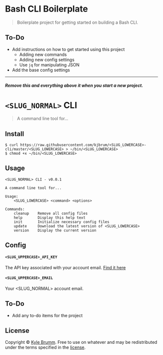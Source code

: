 # Bash CLI Boilerplate

> Boilerplate project for getting started on building a Bash CLI.

## To-Do

- Add instructions on how to get started using this project
    - Adding new commands
    - Adding new config settings
    - Use `jq` for manipulating JSON
- Add the base config settings

---

##### _Remove this and everything above it when you start a new project._

# `<SLUG_NORMAL>` CLI

> A command line tool for...


## Install

```
$ curl https://raw.githubusercontent.com/kjbrum/<SLUG_LOWERCASE>-cli/master/<SLUG_LOWERCASE> > ~/bin/<SLUG_LOWERCASE>
$ chmod +x ~/bin/<SLUG_LOWERCASE>
```


## Usage

```
<SLUG_NORMAL> CLI - v0.0.1

A command line tool for...

Usage:
    <SLUG_LOWERCASE> <command> <options>

Commands:
    cleanup    Remove all config files
    help       Display this help text
    init       Initialize necessary config files
    update     Download the latest version of <SLUG_LOWERCASE>
    version    Display the current version
```


## Config

#### `<SLUG_UPPERCASE>_API_KEY`

The API key associated with your account email. [Find it here](https://github.com/kjbrum/bash-cli-boilerplate)

#### `<SLUG_UPPERCASE>_EMAIL`

Your <SLUG_NORMAL> account email.


## To-Do

- Add any to-do items for the project

## License

Copyright © [Kyle Brumm](http://kylebrumm.com). Free to use on whatever and may be redistributed under the terms specified in the [license](LICENSE.md).

